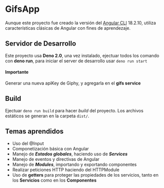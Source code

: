 # GifsApp

Aunque este proyecto fue creado la versión del [Angular CLI](https://github.com/angular/angular-cli) 18.2.10, utiliza características clásicas de Angular con fines de aprendezaje.

## Servidor de Desarrollo

Este proyecto usa **Deno 2.0**, una vez instalado, ejectuar todos los comando con **deno run**, para iniciar el server de desarrollo usar ```deno run start```

#### Importante
Generar una nueva apiKey de Giphy, y agregarla en el **gifs service**

## Build

Ejectuar `deno run build` para hacer *build* del proyecto. Los archivos estáticos se generan en la carpeta `dist/`.

## Temas aprendidos

- Uso del @Input
- Componetización básica con Angular
- Manejo de ***Estados globales***, haciendo uso de ***Services***
- Manejo de eventos y directivas de Angular
- Manejo de ***Modules***, importando y exportando componentes
- Realizar peticiones HTTP haciendo del HTTPModule
- Uso de **getters** para proteger las propiedades de los servicios, tanto en los **Servicios** como en los **Componentes**
